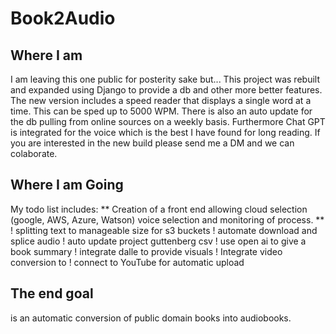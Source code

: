 # Book2Audio

## Where I am 
I am leaving this one public for posterity sake but...
This project was rebuilt and expanded using Django to provide a db and other more better features. 
 The new version includes a speed reader that displays a single word at a time. This can be sped up to 5000 WPM.
 There is also an auto update for the db pulling from online sources on a weekly basis.
 Furthermore Chat GPT is integrated for the voice which is the best I have found for long reading.
 If you are interested in the new build please send me a DM and we can colaborate.
## Where I am Going
My todo list includes:
** Creation of a front end allowing cloud selection (google, AWS, Azure, Watson) voice selection and monitoring of process. **
! splitting text to manageable size for s3 buckets
! automate download and splice audio
! auto update project guttenberg csv 
! use open ai to give a book summary
! integrate dalle to provide visuals
! Integrate video conversion to 
! connect to YouTube for automatic upload
 
## The end goal 
is an automatic conversion of public domain books into audiobooks. 
